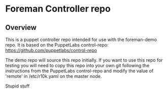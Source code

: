 # Foreman Controller repo

## Overview

This is a puppet controller repo intended for use with the foreman-demo repo.
It is based on the PuppetLabs control-repo:
https://github.com/puppetlabs/control-repo

The demo repo will source this repo initially. If you want to use this repo for
testing you will need to copy this repo into your own git following the
instructions from the PuppetLabs control-repo and modify the value of 'remote'
in /etc/r10k.yaml on the master node.



Stupid stuff
